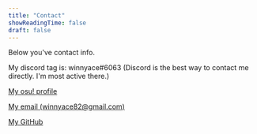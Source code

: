 ```yaml
---
title: "Contact"
showReadingTime: false
draft: false
---
```


Below you've contact info.

My discord tag is: winnyace#6063 (Discord is the best way to contact me directly. I'm most active there.)

[My osu! profile](https://osu.ppy.sh/users/winnyace)

[My email (winnyace82@gmail.com)](mailto:winnyace82@gmail.com)

[My GitHub](https://github.com/winnyace)
